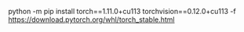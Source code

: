 python -m pip install torch==1.11.0+cu113  torchvision==0.12.0+cu113 -f https://download.pytorch.org/whl/torch_stable.html
